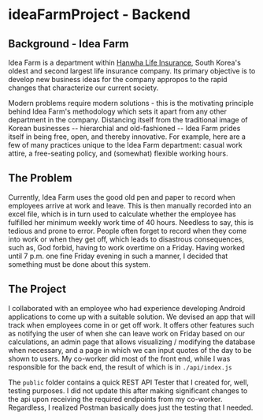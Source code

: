 # ideaFarmProject - Backend

## Background - Idea Farm

Idea Farm is a department within [Hanwha Life Insurance](https://www.hanwhalife.com/static/company/english/EN_0000000_P10000.htm), South Korea's oldest and second largest life insurance company. Its primary objective is to develop new business ideas for the company appropos to the rapid changes that characterize our current society.

Modern problems require modern solutions - this is the motivating principle behind Idea Farm's methodology which sets it apart from any other department in the company. Distancing itself from the traditional image of Korean businesses -- hierarchial and old-fashioned -- Idea Farm prides itself in being free, open, and thereby innovative. For example, here are a few of many practices unique to the Idea Farm department: casual work attire, a free-seating policy, and (somewhat) flexible working hours. 

## The Problem

Currently, Idea Farm uses the good old pen and paper to record when employees arrive at work and leave. This is then manually recorded into an excel file, which is in turn used to calculate whether the employee has fulfilled her minimum weekly work time of 40 hours. Needless to say, this is tedious and prone to error. People often forget to record when they come into work or when they get off, which leads to disastrous consequences, such as, God forbid, having to work overtime on a Friday. Having worked until 7 p.m. one fine Friday evening in such a manner, I decided that something must be done about this system. 

## The Project

I collaborated with an employee who had experience developing Android applications to come up with a suitable solution. We devised an app that will track when employees come in or get off work. It offers other features such as notifying the user of when she can leave work on Friday based on our calculations, an admin page that allows visualizing / modifying the database when necessary, and a page in which we can input quotes of the day to be shown to users. My co-worker did most of the front end, while I was responsible for the back end, the result of which is in `./api/index.js`

The `public` folder contains a quick REST API Tester that I created for, well, testing purposes. I did not update this after making significant changes to the api
upon receiving the required endpoints from my co-worker. Regardless, I realized Postman basically does just the testing that I needed.
